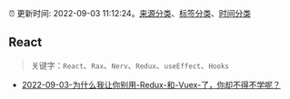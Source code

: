 :alarm_clock: 更新时间: 2022-09-03 11:12:24。[来源分类](../README.md)、[标签分类](../TAGS.md)、[时间分类](../TIMELINE.md)

## React


> 关键字：`React`、`Rax`、`Nerv`、`Redux`、`useEffect`、`Hooks`



- [2022-09-03-为什么我让你别用-Redux-和-Vuex-了，你却不得不学呢？](https://www.v2ex.com/t/877480) 
